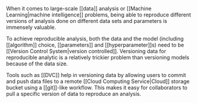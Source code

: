 When it comes to large-scale [[data]] analysis or [[Machine Learning|machine intelligence]] problems, being able to reproduce different versions of analysis done on different data sets and parameters is immensely valuable.

To achieve reproducible analysis, both the data and the model (including [[algorithm]] choice, [[parameters]] and [[hyperparameter]]s) need to be [[Version Control System|version controlled]]. Versioning data for reproducible analytic is a relatively trickier problem than versioning models because of the data size.

Tools such as [[DVC]] help in versioning data by allowing users to commit and push data files to a remote [[Cloud Computing Service|Cloud]] storage bucket using a [[git]]-like workflow. This makes it easy for collaborators to pull a specific version of data to reproduce an analysis.